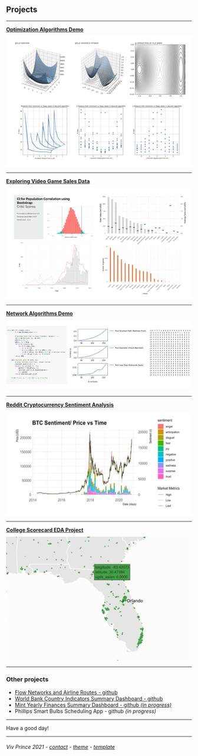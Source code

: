 ## Projects

---

[**Optimization Algorithms Demo**](/pages/proj-page-optimization-demo)  
[<img style="padding-top: 10px" src="/assets/images/optimization-dashboard.png?raw=true"/>](/pages/proj-page-optimization-demo)
  

---
[**Exploring Video Game Sales Data**](/pages/proj-page-videogames)      
[<img style="padding-top: 10px" src="/assets/images/video-games-dashboard.png?raw=true"/>](/pages/proj-page-videogames)
  

---
[**Network Algorithms Demo**](/pages/proj-page-networks-demo)    
[<img style="padding-top: 10px" src="/assets/images/network-demo-dashboard.png?raw=true"/>](/pages/proj-page-networks-demo)
  

---
[**Reddit Cryptocurrency Sentiment Analysis**](/pages/proj-page-crypto)  
[<img style="padding-top: 10px" src="/assets/images/cryptograph1.png?raw=true"/>](/pages/proj-page-crypto) 
 

---
[**College Scorecard EDA Project**](/pages/proj-page-scorecard)  
[<img style="padding-top: 10px" src="/assets/images/scorecard-map3.gif?raw=true"/>](/pages/proj-page-scorecard)
 

---
### Other projects

- [Flow Networks and Airline Routes - github](https://github.com/vivienneprince/FlowNetworksAndAirlines)
- [World Bank Country Indicators Summary Dashboard - github](https://github.com/vivienneprince/DataStorage2017)
- [Mint Yearly Finances Summary Dashboard - github *(in progress)*](https://github.com/vivienneprince/MintYearlyFinancesSummary)
- Phillips Smart Bulbs Scheduling App - github *(in progress)*


---


Have a good day!

---
##### <span style="font-weight:normal">Viv Prince 2021 - <a href="mailto:vivie.prince@gmail.com">contact</a> - <a href="https://github.com/orderedlist">theme</a> - <a href="https://github.com/evanca/quick-portfolio">template</a></span> 
